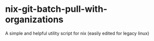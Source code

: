 # nix-git-batch-pull-with-organizations
A simple and helpful utility script for nix (easily edited for legacy linux)
